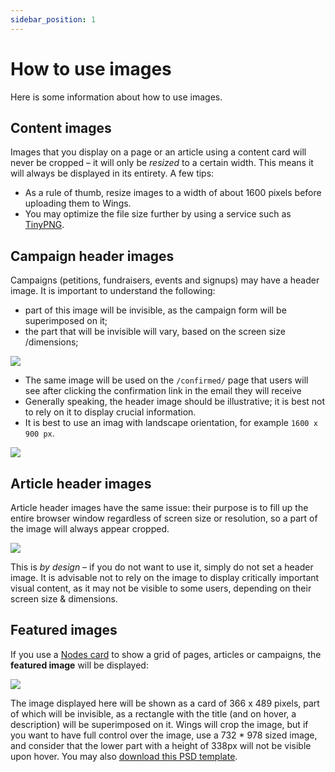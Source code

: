 ```yaml
---
sidebar_position: 1
---
```


# How to use images

Here is some information about how to use images.

## Content images

Images that you display on a page or an article using a content card will never be cropped – it will only be _resized_ to a certain width. This means it will always be displayed in its entirety. A few tips:

- As a rule of thumb, resize images to a width of about 1600 pixels before uploading them to Wings.
- You may optimize the file size further by using a service such as [TinyPNG](https://tinypng.com).

## Campaign header images

Campaigns (petitions, fundraisers, events and signups) may have a header image. It is important to understand the following:

- part of this image will be invisible, as the campaign form will be superimposed on it;
- the part that will be invisible will vary, based on the screen size /dimensions;

![](https://screens.wings.dev/CleanShot-2021-10-25-at-14.24.52-8UItkF6DbH3NyvRYlWHAudIgP4E9beC6H0tWY6aDLtARVuoqXwfmmUd4vK1cgJkQctF0b9b5MxDY1yOuCh2Mie9pkeFM8jfG3HFZ.gif)

- The same image will be used on the `/confirmed/` page that users will see after clicking the confirmation link in the email they will receive
- Generally speaking, the header image should be illustrative; it is best not to rely on it to display crucial information.
- It is best to use an imag with landscape orientation, for example `1600 x 900 px`.

![](https://screens.wings.dev/CleanShot-2021-10-25-at-14.29.34-2x-sUAlUjEOy6xV9CKDPvfEuZB47W4MCymk3qiywybRlshjf87gRUYG1NtMHxY1485enIv6VdoJCbaH24DO9giJJkNb4UXiTS55ZJkw.png)

## Article header images

Article header images have the same issue: their purpose is to fill up the entire browser window regardless of screen size or resolution, so a part of the image will always appear cropped.

![](https://screens.wings.dev/CleanShot-2021-10-25-at-14.44.44-p9VxI7cO7nv0Fxc9R45DclHC1eLqjfz9jvQdS8Oo5UPX48d8HMoxHDgP7j1WQIxOJQTMbKIwfx1kD5gACaiHKSPv1YANj2uO2WlX.gif)

This is _by design_ – if you do not want to use it, simply do not set a header image. It is advisable not to rely on the image to display critically important visual content, as it may not be visible to some users, depending on their screen size & dimensions.

## Featured images

If you use a [Nodes card](publish-articles-and-pages#nodes) to show a grid of pages, articles or campaigns, the **featured image** will be displayed:

![](https://screens.wings.dev/CleanShot-2021-10-25-at-14.53.04-aHsdaes53XVWBR9vkPrQbLxWePUCOs9TccEDMSMUEXedGVaeOyo5N7Borb7JGFj1xbYHWUYWmobLrq3DJvmw3c0NpI6WoeIq44TG.gif)

The image displayed here will be shown as a card of 366 x 489 pixels, part of which will be invisible, as a rectangle with the title (and on hover, a description) will be superimposed on it. Wings will crop the image, but if you want to have full control over the image, use a 732 \* 978 sized image, and consider that the lower part with a height of 338px will not be visible upon hover. You may also [download this PSD template](https://screens.wings.dev/wings-featured-image-template-uWCZ8mTfs0rZgkzldE8xINFIJBuJcKQlUY6IMoFUClkIPdUtFnQGiEwISyUgXSYZAHnde3gUSJuGrSQrGhJ9QB1Ew01mmCC0Fh4e.psd).
